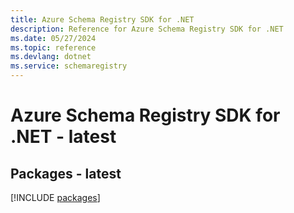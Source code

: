 ```yaml
---
title: Azure Schema Registry SDK for .NET
description: Reference for Azure Schema Registry SDK for .NET
ms.date: 05/27/2024
ms.topic: reference
ms.devlang: dotnet
ms.service: schemaregistry
---
```

# Azure Schema Registry SDK for .NET - latest
## Packages - latest
[!INCLUDE [packages](schema-registry-index.md)]